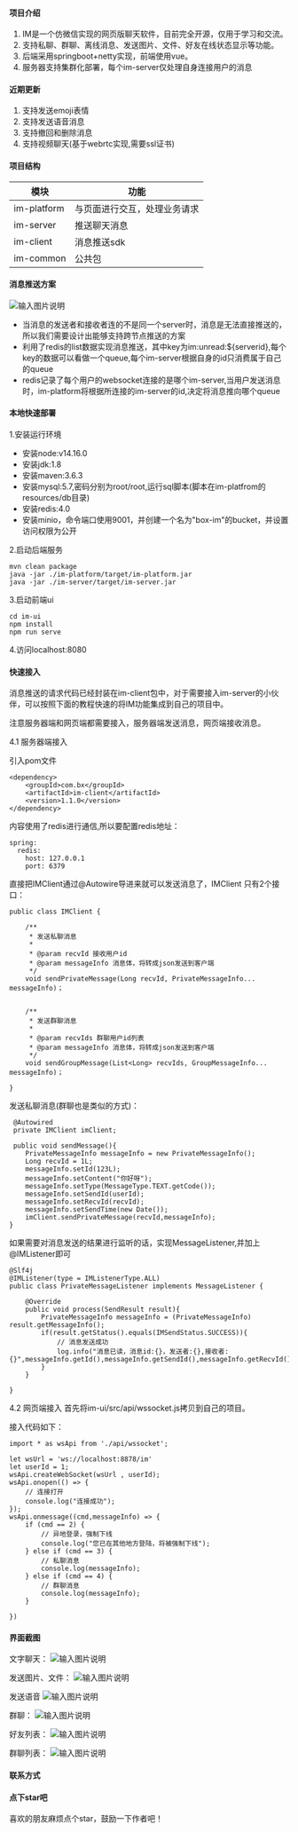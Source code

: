  
#### 项目介绍
1. IM是一个仿微信实现的网页版聊天软件，目前完全开源，仅用于学习和交流。
1. 支持私聊、群聊、离线消息、发送图片、文件、好友在线状态显示等功能。
1. 后端采用springboot+netty实现，前端使用vue。
1. 服务器支持集群化部署，每个im-server仅处理自身连接用户的消息


#### 近期更新
1. 支持发送emoji表情
1. 支持发送语音消息
1. 支持撤回和删除消息
1. 支持视频聊天(基于webrtc实现,需要ssl证书)


#### 项目结构
|  模块  |     功能 |
|-------------|------------|
| im-platform | 与页面进行交互，处理业务请求 |
| im-server   | 推送聊天消息|
| im-client   | 消息推送sdk|
| im-common   | 公共包  |


#### 消息推送方案
![输入图片说明](%E6%88%AA%E5%9B%BE/%E6%B6%88%E6%81%AF%E6%8E%A8%E9%80%81%E9%9B%86%E7%BE%A4%E5%8C%96.jpg)

- 当消息的发送者和接收者连的不是同一个server时，消息是无法直接推送的，所以我们需要设计出能够支持跨节点推送的方案
- 利用了redis的list数据实现消息推送，其中key为im:unread:${serverid},每个key的数据可以看做一个queue,每个im-server根据自身的id只消费属于自己的queue
- redis记录了每个用户的websocket连接的是哪个im-server,当用户发送消息时，im-platform将根据所连接的im-server的id,决定将消息推向哪个queue


#### 本地快速部署
1.安装运行环境
- 安装node:v14.16.0
- 安装jdk:1.8
- 安装maven:3.6.3
- 安装mysql:5.7,密码分别为root/root,运行sql脚本(脚本在im-platfrom的resources/db目录)
- 安装redis:4.0
- 安装minio，命令端口使用9001，并创建一个名为"box-im"的bucket，并设置访问权限为公开

2.启动后端服务
```
mvn clean package
java -jar ./im-platform/target/im-platform.jar
java -jar ./im-server/target/im-server.jar
```

3.启动前端ui
```
cd im-ui
npm install
npm run serve
```

4.访问localhost:8080
#### 快速接入
消息推送的请求代码已经封装在im-client包中，对于需要接入im-server的小伙伴，可以按照下面的教程快速的将IM功能集成到自己的项目中。

注意服务器端和网页端都需要接入，服务器端发送消息，网页端接收消息。

4.1 服务器端接入

引入pom文件
```
<dependency>
    <groupId>com.bx</groupId>
    <artifactId>im-client</artifactId>
    <version>1.1.0</version>
</dependency>
```
内容使用了redis进行通信,所以要配置redis地址：

```
spring:
  redis:
    host: 127.0.0.1
    port: 6379
```

直接把IMClient通过@Autowire导进来就可以发送消息了，IMClient 只有2个接口：
```
public class IMClient {

    /**
     * 发送私聊消息
     *
     * @param recvId 接收用户id
     * @param messageInfo 消息体，将转成json发送到客户端
     */
    void sendPrivateMessage(Long recvId, PrivateMessageInfo... messageInfo)；
     

    /**
     * 发送群聊消息
     *
     * @param recvIds 群聊用户id列表
     * @param messageInfo 消息体，将转成json发送到客户端
     */
    void sendGroupMessage(List<Long> recvIds, GroupMessageInfo... messageInfo)；
      
}
```

发送私聊消息(群聊也是类似的方式)：
```
 @Autowired
 private IMClient imClient;

 public void sendMessage(){
    PrivateMessageInfo messageInfo = new PrivateMessageInfo();
    Long recvId = 1L;
    messageInfo.setId(123L);
    messageInfo.setContent("你好呀");
    messageInfo.setType(MessageType.TEXT.getCode());
    messageInfo.setSendId(userId);
    messageInfo.setRecvId(recvId);
    messageInfo.setSendTime(new Date());
    imClient.sendPrivateMessage(recvId,messageInfo);
}

```

如果需要对消息发送的结果进行监听的话，实现MessageListener,并加上@IMListener即可
```
@Slf4j
@IMListener(type = IMListenerType.ALL)
public class PrivateMessageListener implements MessageListener {
    
    @Override
    public void process(SendResult result){
        PrivateMessageInfo messageInfo = (PrivateMessageInfo) result.getMessageInfo();
        if(result.getStatus().equals(IMSendStatus.SUCCESS)){
            // 消息发送成功
            log.info("消息已读，消息id:{}，发送者:{},接收者:{}",messageInfo.getId(),messageInfo.getSendId(),messageInfo.getRecvId());
        }
    }

}
```

4.2 网页端接入
首先将im-ui/src/api/wssocket.js拷贝到自己的项目。

接入代码如下：
```
import * as wsApi from './api/wssocket';

let wsUrl = 'ws://localhost:8878/im'
let userId = 1;
wsApi.createWebSocket(wsUrl , userId);
wsApi.onopen(() => {
    // 连接打开
    console.log("连接成功");
});
wsApi.onmessage((cmd,messageInfo) => {
    if (cmd == 2) {
    	// 异地登录，强制下线
    	console.log("您已在其他地方登陆，将被强制下线");
    } else if (cmd == 3) {
    	// 私聊消息
    	console.log(messageInfo);
    } else if (cmd == 4) {
    	// 群聊消息
    	console.log(messageInfo);
    }

})
```


#### 界面截图
文字聊天：
![输入图片说明](%E6%88%AA%E5%9B%BE/%E6%96%87%E5%AD%97%E8%81%8A%E5%A4%A9.jpg)

发送图片、文件：
![输入图片说明](%E6%88%AA%E5%9B%BE/%E5%8F%91%E9%80%81%E5%9B%BE%E7%89%87%E6%96%87%E4%BB%B6.jpg)

发送语音
![输入图片说明](%E6%88%AA%E5%9B%BE/%E5%8F%91%E9%80%81%E8%AF%AD%E9%9F%B3.jpg)

群聊：
![输入图片说明](%E6%88%AA%E5%9B%BE/%E7%BE%A4%E8%81%8A.jpg)

好友列表：
![输入图片说明](%E6%88%AA%E5%9B%BE/%E5%A5%BD%E5%8F%8B%E5%88%97%E8%A1%A8.jpg)

群聊列表：
![输入图片说明](%E6%88%AA%E5%9B%BE/%E7%BE%A4%E8%81%8A%E5%88%97%E8%A1%A8.jpg)


#### 联系方式

#### 点下star吧
喜欢的朋友麻烦点个star，鼓励一下作者吧！

